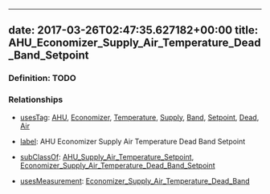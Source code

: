 
---
date: 2017-03-26T02:47:35.627182+00:00
title: AHU_Economizer_Supply_Air_Temperature_Dead_Band_Setpoint
---
### Definition: TODO

### Relationships

* [usesTag](https://brickschema.org/schema/1.0/BrickFrame#usesTag): [AHU](https://brickschema.org/schema/1.0/BrickTag#AHU), [Economizer](https://brickschema.org/schema/1.0/BrickTag#Economizer), [Temperature](https://brickschema.org/schema/1.0/BrickTag#Temperature), [Supply](https://brickschema.org/schema/1.0/BrickTag#Supply), [Band](https://brickschema.org/schema/1.0/BrickTag#Band), [Setpoint](https://brickschema.org/schema/1.0/BrickTag#Setpoint), [Dead](https://brickschema.org/schema/1.0/BrickTag#Dead), [Air](https://brickschema.org/schema/1.0/BrickTag#Air)

* [label](http://www.w3.org/2000/01/rdf-schema#label): AHU Economizer Supply Air Temperature Dead Band Setpoint

* [subClassOf](http://www.w3.org/2000/01/rdf-schema#subClassOf): [AHU_Supply_Air_Temperature_Setpoint](https://brickschema.org/schema/1.0/Brick#AHU_Supply_Air_Temperature_Setpoint), [Economizer_Supply_Air_Temperature_Dead_Band_Setpoint](https://brickschema.org/schema/1.0/Brick#Economizer_Supply_Air_Temperature_Dead_Band_Setpoint)

* [usesMeasurement](https://brickschema.org/schema/1.0/BrickFrame#usesMeasurement): [Economizer_Supply_Air_Temperature_Dead_Band](https://brickschema.org/schema/1.0/Brick#Economizer_Supply_Air_Temperature_Dead_Band)
